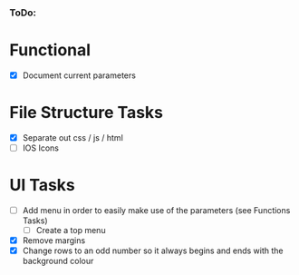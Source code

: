 ### ToDo:

# Functional

- [x] Document current parameters

# File Structure Tasks

- [x] Separate out css / js / html
- [ ] IOS Icons

# UI Tasks

- [ ] Add menu in order to easily make use of the parameters (see Functions Tasks)
  - [ ] Create a top menu
- [x] Remove margins
- [x] Change rows to an odd number so it always begins and ends with the background colour